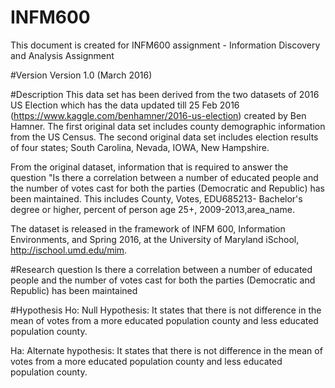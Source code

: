 # INFM600
This document is created for INFM600 assignment - Information Discovery and Analysis Assignment

#Version
Version 1.0 (March 2016)

#Description
This data set has been derived from the two datasets of 2016 US Election which has the data updated till 25 Feb 2016 (https://www.kaggle.com/benhamner/2016-us-election) created by Ben Hamner. The first original data set includes county demographic information from the US Census. The second original data set includes election results of four states; South Carolina, Nevada, IOWA, New Hampshire.

From the original dataset, information that is required to answer the question "Is there a correlation between a number of educated people and the number of votes cast for both the parties (Democratic and Republic) has been maintained. This includes County, Votes, EDU685213- Bachelor's degree or higher, percent of person age 25+, 2009-2013,area_name. 

The dataset is released in the framework of INFM 600, Information Environments, and Spring 2016, at the University of Maryland iSchool, http://ischool.umd.edu/mim.

#Research question
Is there a correlation between a number of educated people and the number of votes cast for both the parties (Democratic and Republic) has been maintained

#Hypothesis
Ho: Null Hypothesis: It states that there is not difference in the mean of votes from a more educated population county and less educated population county.

Ha: Alternate hypothesis: It states that there is not difference in the mean of votes from a more educated population county and less educated population county.





